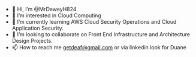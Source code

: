 - 👋 Hi, I’m @MrDeweyH824
- 👀 I’m interested in Cloud Computing
- 🌱 I’m currently learning AWS Cloud Security Operations and Cloud Application Security.
- 💞️ I’m looking to collaborate on Front End Infrastructure and Architecture Design Projects.
- 📫 How to reach me getdeaf@gmail.com or via linkedin look for Duane

<!---
MrDeweyH824/MrDeweyH824 is a ✨ special ✨ repository because its `README.md` (this file) appears on your GitHub profile.
You can click the Preview link to take a look at your changes.
--->
